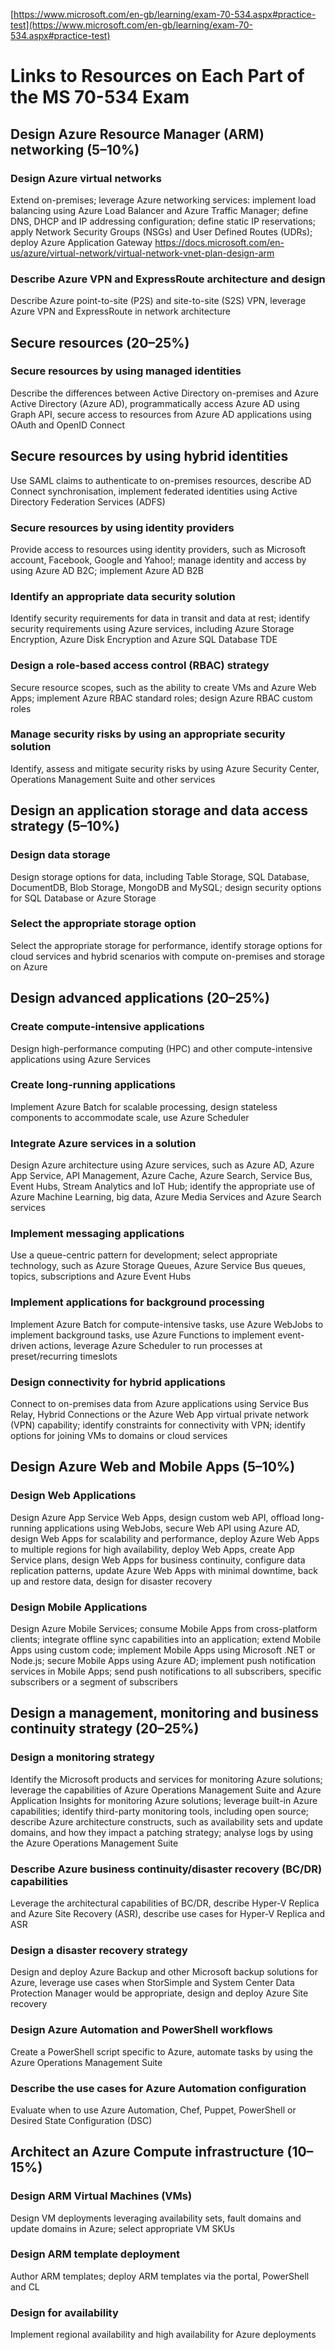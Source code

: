 [https://www.microsoft.com/en-gb/learning/exam-70-534.aspx#practice-test](https://www.microsoft.com/en-gb/learning/exam-70-534.aspx#practice-test)

# Links to Resources on Each Part of the MS 70-534 Exam

## Design Azure Resource Manager (ARM) networking (5–10%)

### Design Azure virtual networks
Extend on-premises; leverage Azure networking services: implement load balancing using Azure Load Balancer and Azure Traffic Manager; define DNS, DHCP and IP addressing configuration; define static IP reservations; apply Network Security Groups (NSGs) and User Defined Routes (UDRs); deploy Azure Application Gateway
https://docs.microsoft.com/en-us/azure/virtual-network/virtual-network-vnet-plan-design-arm

### Describe Azure VPN and ExpressRoute architecture and design
Describe Azure point-to-site (P2S) and site-to-site (S2S) VPN, leverage Azure VPN and ExpressRoute in network architecture

## Secure resources (20–25%)
### Secure resources by using managed identities
Describe the differences between Active Directory on-premises and Azure Active Directory (Azure AD), programmatically access Azure AD using Graph API, secure access to resources from Azure AD applications using OAuth and OpenID Connect

## Secure resources by using hybrid identities
Use SAML claims to authenticate to on-premises resources, describe AD Connect synchronisation, implement federated identities using Active Directory Federation Services (ADFS)

### Secure resources by using identity providers
Provide access to resources using identity providers, such as Microsoft account, Facebook, Google and Yahoo!; manage identity and access by using Azure AD B2C; implement Azure AD B2B

### Identify an appropriate data security solution
Identify security requirements for data in transit and data at rest; identify security requirements using Azure services, including Azure Storage Encryption, Azure Disk Encryption and Azure SQL Database TDE

### Design a role-based access control (RBAC) strategy
Secure resource scopes, such as the ability to create VMs and Azure Web Apps; implement Azure RBAC standard roles; design Azure RBAC custom roles

### Manage security risks by using an appropriate security solution
Identify, assess and mitigate security risks by using Azure Security Center, Operations Management Suite and other services

## Design an application storage and data access strategy (5–10%)

### Design data storage
Design storage options for data, including Table Storage, SQL Database, DocumentDB, Blob Storage, MongoDB and MySQL; design security options for SQL Database or Azure Storage

### Select the appropriate storage option
Select the appropriate storage for performance, identify storage options for cloud services and hybrid scenarios with compute on-premises and storage on Azure

## Design advanced applications (20–25%)

### Create compute-intensive applications
Design high-performance computing (HPC) and other compute-intensive applications using Azure Services

### Create long-running applications
Implement Azure Batch for scalable processing, design stateless components to accommodate scale, use Azure Scheduler

### Integrate Azure services in a solution
Design Azure architecture using Azure services, such as Azure AD, Azure App Service, API Management, Azure Cache, Azure Search, Service Bus, Event Hubs, Stream Analytics and IoT Hub; identify the appropriate use of Azure Machine Learning, big data, Azure Media Services and Azure Search services

### Implement messaging applications
Use a queue-centric pattern for development; select appropriate technology, such as Azure Storage Queues, Azure Service Bus queues, topics, subscriptions and Azure Event Hubs

### Implement applications for background processing
Implement Azure Batch for compute-intensive tasks, use Azure WebJobs to implement background tasks, use Azure Functions to implement event-driven actions, leverage Azure Scheduler to run processes at preset/recurring timeslots

### Design connectivity for hybrid applications
Connect to on-premises data from Azure applications using Service Bus Relay, Hybrid Connections or the Azure Web App virtual private network (VPN) capability; identify constraints for connectivity with VPN; identify options for joining VMs to domains or cloud services

## Design Azure Web and Mobile Apps (5–10%)

### Design Web Applications
Design Azure App Service Web Apps, design custom web API, offload long-running applications using WebJobs, secure Web API using Azure AD, design Web Apps for scalability and performance, deploy Azure Web Apps to multiple regions for high availability, deploy Web Apps, create App Service plans, design Web Apps for business continuity, configure data replication patterns, update Azure Web Apps with minimal downtime, back up and restore data, design for disaster recovery

### Design Mobile Applications
Design Azure Mobile Services; consume Mobile Apps from cross-platform clients; integrate offline sync capabilities into an application; extend Mobile Apps using custom code; implement Mobile Apps using Microsoft .NET or Node.js; secure Mobile Apps using Azure AD; implement push notification services in Mobile Apps; send push notifications to all subscribers, specific subscribers or a segment of subscribers

## Design a management, monitoring and business continuity strategy (20–25%)

### Design a monitoring strategy
Identify the Microsoft products and services for monitoring Azure solutions; leverage the capabilities of Azure Operations Management Suite and Azure Application Insights for monitoring Azure solutions; leverage built-in Azure capabilities; identify third-party monitoring tools, including open source; describe Azure architecture constructs, such as availability sets and update domains, and how they impact a patching strategy; analyse logs by using the Azure Operations Management Suite

### Describe Azure business continuity/disaster recovery (BC/DR) capabilities
Leverage the architectural capabilities of BC/DR, describe Hyper-V Replica and Azure Site Recovery (ASR), describe use cases for Hyper-V Replica and ASR

### Design a disaster recovery strategy
Design and deploy Azure Backup and other Microsoft backup solutions for Azure, leverage use cases when StorSimple and System Center Data Protection Manager would be appropriate, design and deploy Azure Site recovery

### Design Azure Automation and PowerShell workflows
Create a PowerShell script specific to Azure, automate tasks by using the Azure Operations Management Suite

### Describe the use cases for Azure Automation configuration
Evaluate when to use Azure Automation, Chef, Puppet, PowerShell or Desired State Configuration (DSC)

## Architect an Azure Compute infrastructure (10–15%)

### Design ARM Virtual Machines (VMs)
Design VM deployments leveraging availability sets, fault domains and update domains in Azure; select appropriate VM SKUs

### Design ARM template deployment
Author ARM templates; deploy ARM templates via the portal, PowerShell and CL

### Design for availability
Implement regional availability and high availability for Azure deployments
